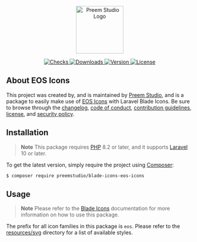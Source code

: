 <p align="center">
    <a href="https://preem.studio" target="_blank">
        <img src="https://raw.githubusercontent.com/PreemStudio/assets/main/logo-text.svg" width="128" alt="Preem Studio Logo" />
    </a>
</p>

<p align="center">
    <a href="https://github.com/PreemStudio/blade-icons-eos-icons/actions">
        <img src="https://badge.sh/github/check-runs/PreemStudio/blade-icons-eos-icons" alt="Checks" />
    </a>
    <a href="https://packagist.org/packages/preemstudio/blade-icons-eos-icons">
        <img src="https://badge.sh/packagist/downloads/PreemStudio/blade-icons-eos-icons" alt="Downloads" />
    </a>
    <a href="https://packagist.org/packages/preemstudio/blade-icons-eos-icons">
        <img src="https://badge.sh/packagist/version/PreemStudio/blade-icons-eos-icons" alt="Version" />
    </a>
    <a href="https://packagist.org/packages/preemstudio/blade-icons-eos-icons">
        <img src="https://badge.sh/packagist/license/PreemStudio/blade-icons-eos-icons" alt="License" />
    </a>
</p>

## About EOS Icons

This project was created by, and is maintained by [Preem Studio](https://github.com/PreemStudio), and is a package to easily make use of [EOS Icons](https://gitlab.com/SUSE-UIUX/eos-icons) with Laravel Blade Icons. Be sure to browse through the [changelog](CHANGELOG.md), [code of conduct](.github/CODE_OF_CONDUCT.md), [contribution guidelines](.github/CONTRIBUTING.md), [license](LICENSE), and [security policy](.github/SECURITY.md).

## Installation

> **Note**
> This package requires [PHP](https://www.php.net/) 8.2 or later, and it supports [Laravel](https://laravel.com/) 10 or later.

To get the latest version, simply require the project using [Composer](https://getcomposer.org/):

```bash
$ composer require preemstudio/blade-icons-eos-icons
```

## Usage

> **Note**
> Please refer to the [Blade Icons](https://github.com/PreemStudio/blade-icons) documentation for more information on how to use this package.

The prefix for all icon families in this package is `eos`. Please refer to the [resources/svg](/resources/svg) directory for a list of available styles.
